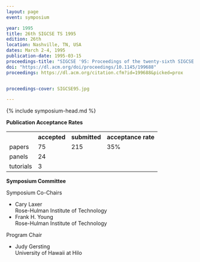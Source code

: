 ```yaml
---
layout: page
event: symposium

year: 1995
title: 26th SIGCSE TS 1995
edition: 26th
location: Nashville, TN, USA
dates: March 2-4, 1995
publication-date: 1995-03-15
proceedings-title: "SIGCSE '95: Proceedings of the twenty-sixth SIGCSE Technical Symposium on Computer Science Education"
doi: "https://dl.acm.org/doi/proceedings/10.1145/199688"
proceedings: https://dl.acm.org/citation.cfm?id=199688&picked=prox


proceedings-cover: SIGCSE95.jpg

---
```


{% include symposium-head.md %}


**Publication Acceptance Rates**

 <table class="table table-hover table-sm"><tbody><tr><th> </th>
<th>accepted</th>
<th>submitted</th>
<th>acceptance rate</th>
</tr><tr><td>papers</td>
<td>75</td>
<td>215</td>
<td>35%</td>
</tr><tr><td>panels</td>
<td>24</td>
<td></td>
<td></td>
</tr><tr><td>tutorials</td>
<td>3</td>
<td></td>
<td></td>
</tr></tbody></table>                  


**Symposium Committee**

Symposium Co-Chairs

-   Cary Laxer\
    Rose-Hulman Institute of Technology
-   Frank H. Young\
    Rose-Hulman Institute of Technology

Program Chair

-   Judy Gersting\
    University of Hawaii at Hilo
